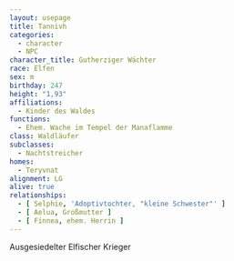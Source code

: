 ```yaml
---
layout: usepage
title: Tannivh
categories:
  - character
  - NPC
character_title: Gutherziger Wächter
race: Elfen
sex: m
birthday: 247
height: "1,93"
affiliations:
  - Kinder des Waldes
functions:
  - Ehem. Wache im Tempel der Manaflamme
class: Waldläufer
subclasses:
  - Nachtstreicher
homes:
  - Teryvnat
alignment: LG
alive: true
relationships:
  - [ Selphie, 'Adoptivtochter, "kleine Schwester"' ]
  - [ Aelua, Großmutter ]
  - [ Finnea, ehem. Herrin ]
---
```


Ausgesiedelter Elfischer Krieger